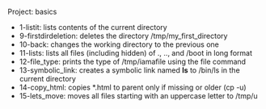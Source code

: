 Project: basics
- 1-listit: lists contents of the current directory
- 9-firstdirdeletion: deletes the directory /tmp/my_first_directory
- 10-back: changes the working directory to the previous one
- 11-lists: lists all files (including hidden) of ., .., and /boot in long format
- 12-file_type: prints the type of /tmp/iamafile using the file command
- 13-symbolic_link: creates a symbolic link named __ls__ to /bin/ls in the current directory
- 14-copy_html: copies *.html to parent only if missing or older (cp -u)
- 15-lets_move: moves all files starting with an uppercase letter to /tmp/u
